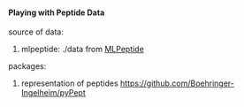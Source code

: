 #### Playing with Peptide Data
source of data:
1. mlpeptide: ./data from [MLPeptide](https://github.com/reymond-group/MLpeptide)

packages:
1. representation of peptides https://github.com/Boehringer-Ingelheim/pyPept